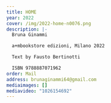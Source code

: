 ```yaml
---
title: HOME
year: 2022
cover: /img/2022-home-n0076.png
description: |-
  Bruna Ginammi

  a+mbookstore edizioni, Milano 2022

  Text by Fausto Bertinotti

  ISBN 9788887071962
order: Mail
address: brunaginammi64@gmail.com
mediaimages: []
mediavideo: "1026154692"
---
```

